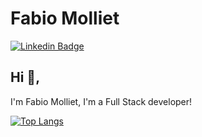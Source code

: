 # Fabio Molliet
[![Linkedin Badge](https://img.shields.io/badge/-danielobara-blue?style=flat-square&logo=Linkedin&logoColor=white&link=https://www.linkedin.com/in/fabiomolliet/)](https://www.linkedin.com/in/fabiomolliet/)

## Hi 👋, 
I'm Fabio Molliet, I'm a Full Stack developer!

[![Top Langs](https://github-readme-stats.vercel.app/api/top-langs/?username=fmolliet&layout=compact)](https://github.com/anuraghazra/github-readme-stats)
